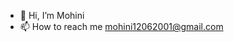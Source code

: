 - 👋 Hi, I’m Mohini 
- 📫 How to reach me mohini12062001@gmail.com

<!---
mohinik2703/mohinik2703 is a ✨ special ✨ repository because its `README.md` (this file) appears on your GitHub profile.
You can click the Preview link to take a look at your changes.
--->
